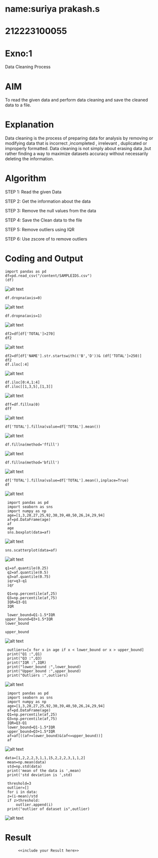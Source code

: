 # name:suriya prakash.s
# 212223100055
# Exno:1
Data Cleaning Process

# AIM
To read the given data and perform data cleaning and save the cleaned data to a file.

# Explanation
Data cleaning is the process of preparing data for analysis by removing or modifying data that is incorrect ,incompleted , irrelevant , duplicated or improperly formatted. Data cleaning is not simply about erasing data ,but rather finding a way to maximize datasets accuracy without necessarily deleting the information.

# Algorithm
STEP 1: Read the given Data

STEP 2: Get the information about the data

STEP 3: Remove the null values from the data

STEP 4: Save the Clean data to the file

STEP 5: Remove outliers using IQR

STEP 6: Use zscore of to remove outliers

# Coding and Output
```
import pandas as pd
df=pd.read_csv("/content/SAMPLEIDS.csv")
(df)
```
   ![alt text](../1.png) 

   ```
   df.dropna(axis=0)
   ```
   ![alt text](../2.png)

   ```
   df.dropna(axis=1)

   ```
   ![alt text](../3.png)

   ```
   df2=df[df['TOTAL']>270]
   df2
   ```
   ![alt text](../4.png)

   ```
   df2=df[df['NAME'].str.startswith(('B','D'))& (df['TOTAL']>250)]
   df2
   df.iloc[:4]

   ```
   ![alt text](../5.png)

   ```
   df.iloc[0:4,1:4]
   df.iloc[[1,3,5],[1,3]]
   ```
   ![alt text](../6.png)

   ```
   dff=df.fillna(0)
   dff
   ```
   ![alt text](../7.png)

   ```
   df['TOTAL'].fillna(value=df['TOTAL'].mean())
   ```
   ![alt text](../8.png)

   ```
   df.fillna(method='ffill')
   ```
   ![alt text](../9.png)

   ```
   df.fillna(method='bfill')
   ```
   ![alt text](../10.png)

   ```
   df['TOTAL'].fillna(value=df['TOTAL'].mean(),inplace=True)
   df
   ```
   ![alt text](../11.png)

   ```
    import pandas as pd
    import seaborn as sns
    import numpy as np
    age=[1,3,28,27,25,92,30,39,40,50,26,24,29,94]
    af=pd.DataFrame(age)
    af
    age
    sns.boxplot(data=af)

   ```
   ![alt text](../12.png)

   ```
   sns.scatterplot(data=af)
   ```
   ![alt text](../13.png)
   ```
   q1=af.quantile(0.25)
    q2=af.quantile(0.5)
    q3=af.quantile(0.75)
    iqr=q3-q1
    iqr

    Q1=np.percentile(af,25)
    Q3=np.percentile(af,75)
    IQR=Q3-Q1
    IQR

    lower_bound=Q1-1.5*IQR
   upper_bound=Q3+1.5*IQR
   lower_bound

   upper_bound
   ```
   ![alt text](../14.png)

   ```
    outliers=[x for x in age if x < lower_bound or x > upper_bound]
    print("Q1 :",Q1)
    print("Q3 :",Q3)
    print("IQR :",IQR)
    print("lower_bound :",lower_bound)
    print("Upper_bound :",upper_bound)
    print("Outliers :",outliers)
   ```
   ![alt text](../15.png)

   ```
    import pandas as pd
    import seaborn as sns
    import numpy as np
    age=[1,3,28,27,25,92,30,39,40,50,26,24,29,94]
    af=pd.DataFrame(age)
    Q1=np.percentile(af,25)
    Q3=np.percentile(af,75)
    IQR=Q3-Q1
    lower_bound=Q1-1.5*IQR
    upper_bound=Q3+1.5*IQR
    af=af[((af>=lower_bound)&(af<=upper_bound))]
    af

   ```
   ![alt text](../16.png)

   ```
   data=[1,2,2,2,3,1,1,15,2,2,2,3,1,1,2]
    mean=np.mean(data)
    std=np.std(data)
    print('mean of the data is ',mean)
    print('std devietion is ',std)

    threshold=3
    outlier=[]
    for i in data:
    z=(i-mean)/std
    if z>threshold:
        outlier.append(i)
    print("outlier of dataset is",outlier)
   ```
   ![alt text](../17.png)
# Result
          <<include your Result here>>
